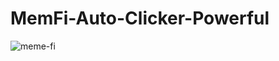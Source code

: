 # MemFi-Auto-Clicker-Powerful
![meme-fi](https://github.com/user-attachments/assets/19fbdbab-0fdb-407b-83ff-d74da2ef9211)
